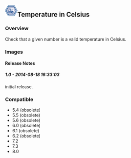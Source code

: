 ## <img src='./logo.jpg' width='40' height='40'>Temperature in Celsius

### Overview
Check that a given number is a valid temperature in Celsius.
### Images




#### Release Notes

##### 1.0 - 2014-08-18 16:33:03
initial release. 
### Compatible
 -  5.4 (obsolete)
 -   5.5 (obsolete)
 -   5.6 (obsolete)
 -   6.0 (obsolete)
 -   6.1 (obsolete)
 -   6.2 (obsolete)
 - 7.2
 - 7.3
 - 8.0